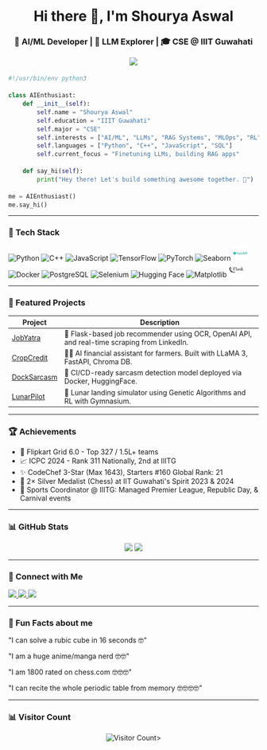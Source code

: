 <h1 align="center">Hi there 👋, I'm Shourya Aswal</h1>
<h3 align="center">🚀 AI/ML Developer | 🧠 LLM Explorer | 🎓 CSE @ IIIT Guwahati</h3>

<p align="center">
  <img src="https://media.giphy.com/media/2IudUHdI075HL02Pkk/giphy.gif" height="200"/>
</p>

```python
#!/usr/bin/env python3

class AIEnthusiast:
    def __init__(self):
        self.name = "Shourya Aswal"
        self.education = "IIIT Guwahati"
        self.major = "CSE"
        self.interests = ["AI/ML", "LLMs", "RAG Systems", "MLOps", "RL"]
        self.languages = ["Python", "C++", "JavaScript", "SQL"]
        self.current_focus = "Finetuning LLMs, building RAG apps"

    def say_hi(self):
        print("Hey there! Let's build something awesome together. 🚀")

me = AIEnthusiast()
me.say_hi()
```

---

### 🧠 Tech Stack
<div align="left">
<img src="https://cdn.jsdelivr.net/gh/devicons/devicon/icons/python/python-original.svg" height="30" alt="Python"/>
<img src="https://cdn.jsdelivr.net/gh/devicons/devicon/icons/cplusplus/cplusplus-original.svg" height="30" alt="C++"/>
<img src="https://cdn.jsdelivr.net/gh/devicons/devicon/icons/javascript/javascript-original.svg" height="30" alt="JavaScript"/>
<img src="https://cdn.jsdelivr.net/gh/devicons/devicon/icons/tensorflow/tensorflow-original.svg" height="30" alt="TensorFlow"/>
<img src="https://cdn.jsdelivr.net/gh/devicons/devicon/icons/pytorch/pytorch-original.svg" height="30" alt="PyTorch"/> 
<img src="https://seaborn.pydata.org/_static/logo-mark-lightbg.svg" height="30" alt="Seaborn"/> 
<img src="https://raw.githubusercontent.com/devicons/devicon/master/icons/fastapi/fastapi-original-wordmark.svg" height="30" alt="FastAPI"/>
<img src="https://cdn.jsdelivr.net/gh/devicons/devicon/icons/docker/docker-original.svg" height="30" alt="Docker"/>
<img src="https://cdn.jsdelivr.net/gh/devicons/devicon/icons/postgresql/postgresql-original.svg" height="30" alt="PostgreSQL"/>
<img src="https://cdn.jsdelivr.net/gh/devicons/devicon/icons/selenium/selenium-original.svg" height="30" alt="Selenium"/>
<img src="https://huggingface.co/datasets/huggingface/brand-assets/resolve/main/hf-logo.svg" height="30" alt="Hugging Face"/>
<img src="https://matplotlib.org/stable/_static/logo_light.svg" height="30" alt="Matplotlib"/> 
<img src="https://raw.githubusercontent.com/devicons/devicon/master/icons/flask/flask-original-wordmark.svg" height="30" alt="Flask"/>

</div>


---

### 🚀 Featured Projects

| Project | Description |
|--------|-------------|
| [JobYatra](https://github.com/ShouryaAswal/JobYatra) | 🔹 Flask-based job recommender using OCR, OpenAI API, and real-time scraping from LinkedIn. |
| [CropCredit](https://github.com/ShouryaAswal/CropCredit) | 👨‍🌾 AI financial assistant for farmers. Built with LLaMA 3, FastAPI, Chroma DB. |
| [DockSarcasm](https://github.com/ShouryaAswal/DockSarcasm) | 🤖 CI/CD-ready sarcasm detection model deployed via Docker, HuggingFace. |
| [LunarPilot](https://github.com/ShouryaAswal/LunarPilot) | 🌌 Lunar landing simulator using Genetic Algorithms and RL with Gymnasium. |

---

### 🏆 Achievements

- 🥇 Flipkart Grid 6.0 - Top 327 / 1.5L+ teams
- 📈 ICPC 2024 - Rank 311 Nationally, 2nd at IIITG
- ✨ CodeChef 3-Star (Max 1643), Starters #160 Global Rank: 21
- 🏅 2× Silver Medalist (Chess) at IIT Guwahati's Spirit 2023 & 2024
- 🏃 Sports Coordinator @ IIITG: Managed Premier League, Republic Day, & Carnival events

---

### 📊 GitHub Stats
<div align="center">
  <img src="https://github-readme-stats.vercel.app/api?username=ShouryaAswal&show_icons=true&theme=tokyonight" />
  <img src="https://github-readme-streak-stats.herokuapp.com?user=ShouryaAswal&theme=tokyonight" />
</div>

---

### 📩 Connect with Me
<div align="left">
  <a href="mailto:shouryaaswal@hotmail.com">
    <img src="https://img.shields.io/static/v1?message=Email&logo=microsoft-outlook&label=&color=0078D4&logoColor=white&labelColor=&style=for-the-badge" height="35"/>
  </a>
  <a href="https://www.linkedin.com/in/shourya-aswal">
    <img src="https://img.shields.io/static/v1?message=LinkedIn&logo=linkedin&label=&color=0077B5&logoColor=white&labelColor=&style=for-the-badge" height="35"/>
  </a>
  <a href="https://github.com/ShouryaAswal">
    <img src="https://img.shields.io/static/v1?message=GitHub&logo=github&label=&color=181717&logoColor=white&labelColor=&style=for-the-badge" height="35"/>
  </a>
</div>

---

### 📅 Fun Facts about me

"I can solve a rubic cube in 16 seconds 🤓"
 
"I am a huge anime/manga nerd 🤓🤓"
 
"I am 1800 rated on chess.com 🤓🤓🤓"
 
"I can recite the whole periodic table from memory 🤓🤓🤓🤓"

---

### 📊 Visitor Count

<div align="center">
  <img src="https://profile-counter.glitch.me/ShouryaAswal/count.svg" alt="Visitor Count"/>>
</div>


